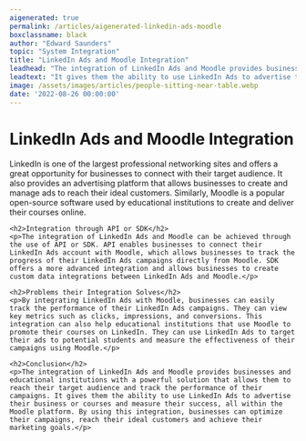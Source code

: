 ```yaml
---
aigenerated: true
permalink: /articles/aigenerated-linkedin-ads-moodle
boxclassname: black
author: "Edward Saunders"
topic: "System Integration"
title: "LinkedIn Ads and Moodle Integration"
leadhead: "The integration of LinkedIn Ads and Moodle provides businesses and educational institutions with a powerful solution that allows them to reach their target audience and track the performance of their campaigns"
leadtext: "It gives them the ability to use LinkedIn Ads to advertise their business or courses and measure their success, all within the Moodle platform. By using this integration, businesses can optimize their campaigns, reach their ideal customers and achieve their marketing goals."
image: /assets/images/articles/people-sitting-near-table.webp
date: '2022-08-26 00:00:00'
---
```

<div class="arttext">	<h1>LinkedIn Ads and Moodle Integration</h1>
	<p>LinkedIn is one of the largest professional networking sites and offers a great opportunity for businesses to connect with their target audience. It also provides an advertising platform that allows businesses to create and manage ads to reach their ideal customers. Similarly, Moodle is a popular open-source software used by educational institutions to create and deliver their courses online.</p>

	<h2>Integration through API or SDK</h2>
	<p>The integration of LinkedIn Ads and Moodle can be achieved through the use of API or SDK. API enables businesses to connect their LinkedIn Ads account with Moodle, which allows businesses to track the progress of their LinkedIn Ads campaigns directly from Moodle. SDK offers a more advanced integration and allows businesses to create custom data integrations between LinkedIn Ads and Moodle.</p>

	<h2>Problems their Integration Solves</h2>
	<p>By integrating LinkedIn Ads with Moodle, businesses can easily track the performance of their LinkedIn Ads campaigns. They can view key metrics such as clicks, impressions, and conversions. This integration can also help educational institutions that use Moodle to promote their courses on LinkedIn. They can use LinkedIn Ads to target their ads to potential students and measure the effectiveness of their campaigns using Moodle.</p>

	<h2>Conclusion</h2>
	<p>The integration of LinkedIn Ads and Moodle provides businesses and educational institutions with a powerful solution that allows them to reach their target audience and track the performance of their campaigns. It gives them the ability to use LinkedIn Ads to advertise their business or courses and measure their success, all within the Moodle platform. By using this integration, businesses can optimize their campaigns, reach their ideal customers and achieve their marketing goals.</p>
</div>